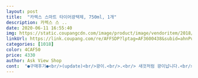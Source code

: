 ```yaml
---
layout: post 
title:  "카렉스 스마트 타이어광택제, 750ml, 1개" 
description: 카렉스 스 ..
date: 2020-06-11 16:55:40 
img: https://static.coupangcdn.com/image/product/image/vendoritem/2018/12/03/3728392994/f50ab9de-088c-490c-96f7-bc032058f8e7.jpg 
linkUrl: https://link.coupang.com/re/AFFSDP?lptag=AF3600438&subid=ahnPublicAsk&pageKey=96100040&itemId=296154864&vendorItemId=3728392994&traceid=V0-113-8af3f043cbdc97d4 
categories: [1018] 
color: 4CAF50 
price: 4330 
author: Ask View Shop 
cont:  "●구매후기●<br/>(update)<br/>광이.<br/>.<br/> 새것처럼 광이납니다.<br/><br/>광택제,레자왁스 등 을 사용해 보고, 이제품도 추가구매를 했는데, 효과 좋습니다.<br/>가격대비 용량도 많구요.<br/><br/>구매의향이 있으신 고객님들께 적극 추천드립니다.<br/><br/>그렇다고 매일 뿌릴수는 없을듯하니 남은것 마저다 소비하고는 다른 제품을 찾아야겠네요<br/>늦은밤에 외부에 주차된 차량타이어에 듬뿍 뿌려놓았습니다<br/>다 날라간듯 보입니다<br/>다시한번 느끼게됩니다<br/>단지, 앞에서도 언급했듯이 몬가 촌스럽지만 나쁘지않네 수준입니다.<br/><br/>몬가 촌스럽지만 쓸만하네입니다.<br/><br/>밤늦게 주차하곤 듬뿍 아주 듬뿍 뿌려놓곤 아침 출근길에 기계세차했습니다(월요일)<br/>비록 몇천원짜리 한가지뿐일지언정 친절하고 정성스럽게 잘배송해주신 쿠팡맨님께 감사드립니다<br/>사무실 지하주차장(꽤 밝은 편입니다)에서 확인하곤 나쁘지않네였습니다.<br/> 그렇다고 오까지는 아닙니다.<br/><br/>사진으론 표현이 안되지만, 계속 사용할 예정입니다.<br/><br/>새벽에 총알배송받고, 아침 출근때 후딱 뿌려닦았는데<br/>손세차나 셀프하시는 분들께는 만족도가 많이 떨어질지도 모르겠습니다<br/>싼게 비지떡이며 지불한 그가격만큼 일 뿐인것을요<br/>어떤가 아침에 보려고요<br/>오후쯤에 외부에서 바깥공기에서는 어떨런지 업뎃하도록 해보겠습니다<br/>이건 완전 뿌려놓을 당시 뿐인듯합니다<br/>저같이 기계세차 자주하는 사람으로는(EQ900입니다) 저렴히 득템한 기분입니다.<br/><br/>제게는 가성비 최고라고 생각됩니다.<br/><br/>제차에는 이틀이상이 안가는듯합니다<br/>큰용량에 저럼한 가격으로 구매했는데.<br/>.<br/><br/>타이어 광택제는 처음 구매해봅니다.<br/><br/>효과는 아주 만족합니다!!<br/>" 
---
```

